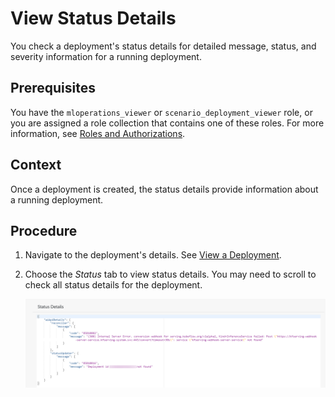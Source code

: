 <!-- loio7bda8db1dcb045a29c84c76e78a3b814 -->

# View Status Details

You check a deployment's status details for detailed message, status, and severity information for a running deployment.



<a name="loio7bda8db1dcb045a29c84c76e78a3b814__prereq_rsy_jrb_wxb"/>

## Prerequisites

You have the `mloperations_viewer` or `scenario_deployment_viewer` role, or you are assigned a role collection that contains one of these roles. For more information, see [Roles and Authorizations](roles-and-authorizations-4ef8499.md).



<a name="loio7bda8db1dcb045a29c84c76e78a3b814__context_zkj_krb_wxb"/>

## Context

Once a deployment is created, the status details provide information about a running deployment.



<a name="loio7bda8db1dcb045a29c84c76e78a3b814__steps_ch5_krb_wxb"/>

## Procedure

1.  Navigate to the deployment's details. See [View a Deployment](view-a-deployment-d6f793e.md).

2.  Choose the *Status* tab to view status details. You may need to scroll to check all status details for the deployment.

    ![Status details for a running deployment showing deployment ID not found.](images/Image_AIL_Deployment_Enhanced_Status_Details_67e85f5.png)


